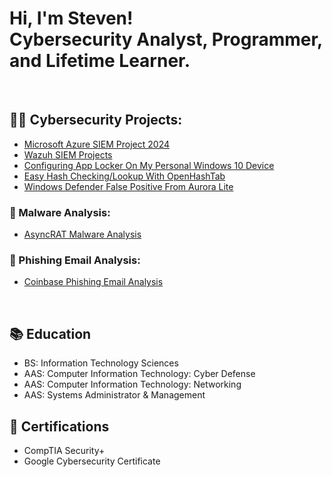 <h1>Hi, I'm Steven! <br/>Cybersecurity Analyst, Programmer, and Lifetime Learner.</h1>
</br>

<h2>👨‍💻 Cybersecurity Projects:</h2>

- [Microsoft Azure SIEM Project 2024](https://github.com/skghprofile/Microsoft-Azure-SIEM-Project)</b>
- [Wazuh SIEM Projects](https://github.com/skghprofile/Wazuh-SIEM-Projects)</b>
- [Configuring App Locker On My Personal Windows 10 Device](https://github.com/skghprofile/Configuring-App-Locker)</b>
- [Easy Hash Checking/Lookup With OpenHashTab](https://github.com/skghprofile/Easy-Hash-Checking-Lookup-With-OpenHashTab)</b>
- [Windows Defender False Positive From Aurora Lite](https://github.com/skghprofile/Windows-Defender-False-Positive-From-Aurora-Lite)</b>

<h3> 📄 Malware Analysis: </h3>

- [AsyncRAT Malware Analysis](https://github.com/skghprofile/AsyncRAT-Malware-Analysis)

<h3> 📄 Phishing Email Analysis: </h3>

- [Coinbase Phishing Email Analysis](https://github.com/skghprofile/Coinbase-Phishing-Email-Analysis)

</br>
 
<h2>📚 Education </h2>

- BS: Information Technology Sciences
- AAS: Computer Information Technology: Cyber Defense
- AAS: Computer Information Technology: Networking
- AAS: Systems Administrator & Management

<h2>📘 Certifications </h2>

- CompTIA Security+
- Google Cybersecurity Certificate
<!--
**skghprofile/skghprofile** is a ✨ _special_ ✨ repository because its `README.md` (this file) appears on your GitHub profile.

Here are some ideas to get you started:

- 🔭 I’m currently working on ...
- 🌱 I’m currently learning ...
- 👯 I’m looking to collaborate on ...
- 🤔 I’m looking for help with ...
- 💬 Ask me about ...
- 📫 How to reach me: ...
- 😄 Pronouns: ...
- ⚡ Fun fact: ...
-->
